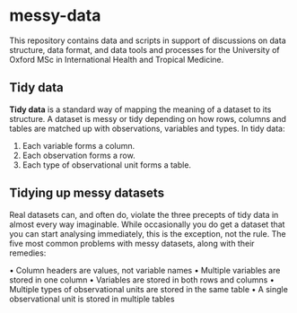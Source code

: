 
<!-- README.md is generated from README.Rmd. Please edit that file -->

# messy-data

<!-- badges: start -->

<!-- badges: end -->

This repository contains data and scripts in support of discussions on
data structure, data format, and data tools and processes for the
University of Oxford MSc in International Health and Tropical Medicine.

## Tidy data

**Tidy data** is a standard way of mapping the meaning of a dataset to
its structure. A dataset is messy or tidy depending on how rows, columns
and tables are matched up with observations, variables and types. In
tidy data:

1.  Each variable forms a column.
2.  Each observation forms a row.
3.  Each type of observational unit forms a table.

## Tidying up messy datasets

Real datasets can, and often do, violate the three precepts of tidy data
in almost every way imaginable. While occasionally you do get a dataset
that you can start analysing immediately, this is the exception, not the
rule. The five most common problems with messy datasets, along with
their remedies:

• Column headers are values, not variable names • Multiple variables are
stored in one column • Variables are stored in both rows and columns •
Multiple types of observational units are stored in the same table • A
single observational unit is stored in multiple tables
